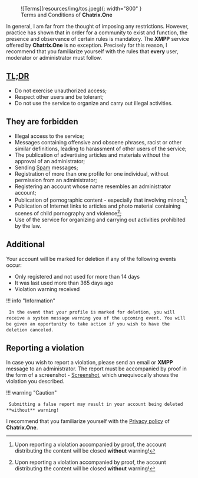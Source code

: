 <figure markdown>
   ![Terms](resources/img/tos.jpeg){: width="800" }
   <figcaption>Terms and Conditions of <b>Chatrix.One</b></figcaption>
</figure>

In general, I am far from the thought of imposing any restrictions. However, practice has shown that in order for a community to exist and function, the presence and observance of certain rules is mandatory. The **XMPP** service offered by **Chatrix.One** is no exception. Precisely for this reason, I recommend that you familiarize yourself with the rules that **every** user, moderator or administrator must follow.

## [TL;DR](https://bg.wikipedia.org/wiki/TL;DR)

- Do not exercise unauthorized access;
- Respect other users and be tolerant;
- Do not use the service to organize and carry out illegal activities.

## They are forbidden

- Illegal access to the service;
- Messages containing offensive and obscene phrases, racist or other similar definitions, leading to harassment of other users of the service;
- The publication of advertising articles and materials without the approval of an administrator;
- Sending [Spam](https://en.wikipedia.org/wiki/Spam) messages;
- Registration of more than one profile for one individual, without permission from an administrator;
- Registering an account whose name resembles an administrator account;
- Publication of pornographic content - especially that involving minors[^1];
- Publication of Internet links to articles and photo material containing scenes of child pornography and violence[^1];
- Use of the service for organizing and carrying out activities prohibited by the law.

## Additional

Your account will be marked for deletion if any of the following events occur:

- Only registered and not used for more than 14 days
- It was last used more than 365 days ago
- Violation warning received

!!! info "Information"

     In the event that your profile is marked for deletion, you will receive a system message warning you of the upcoming event. You will be given an opportunity to take action if you wish to have the deletion canceled.

## Reporting a violation

In case you wish to report a violation, please send an email or **XMPP** message to an administrator. The report must be accompanied by proof in the form of a screenshot - [Screenshot](https://en.wikipedia.org/wiki/Screenshot), which unequivocally shows the violation you described.

!!! warning "Caution"

     Submitting a false report may result in your account being deleted **without** warning!

[^1]: Upon reporting a violation accompanied by proof, the account distributing the content will be closed **without** warning!

I recommend that you familiarize yourself with the [Privacy policy](https://docs.chatrix.one/en/privacy/) of **Chatrix.One**.
